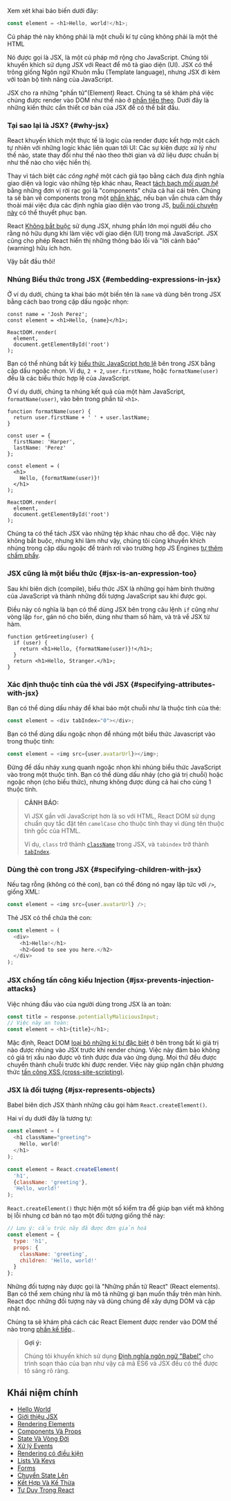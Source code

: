 Xem xét khai báo biến dưới đây:

```js
const element = <h1>Hello, world!</h1>;
```

Cú pháp thẻ này không phải là một chuỗi kí tự cũng không phải là một thẻ HTML

Nó được gọi là JSX, là một cú pháp mở rộng cho JavaScript. Chúng tôi khuyến khích sử dụng JSX với React để mô tả giao diện (UI). JSX có thể trông giống Ngôn ngữ Khuôn mẫu (Template language), nhưng JSX đi kèm với toàn bộ tính năng của JavaScript.

JSX cho ra những "phần tử"(Element) React. Chúng ta sẽ khám phá việc chúng được render vào DOM như thế nào ở [phần tiếp theo](/docs/rendering-elements.html). Dưới đây là những kiến thức cần thiết cơ bản của JSX để có thể bắt đầu.

### Tại sao lại là JSX? {#why-jsx}

React khuyến khích một thực tế là logic của render được kết hợp một cách tự nhiên với những logic khác liên quan tới UI: Các sự kiện được xử lý như thế nào, state thay đổi như thế nào theo thời gian và dữ liệu được chuẩn bị như thế nào cho việc hiển thị.

Thay vì tách biệt các *công nghệ* một cách giả tạo bằng cách đưa định nghĩa giao diện và logic vào những tệp khác nhau, React [tách bạch *mối quan hệ*](https://en.wikipedia.org/wiki/Separation_of_concerns) bằng những đơn vị rời rạc gọi là "components" chứa cả hai cái trên. Chúng ta sẽ bàn về components trong một [phần khác](/docs/components-and-props.html), nếu bạn vẫn chưa cảm thấy thoải mái việc đưa các định nghĩa giao diện vào trong JS, [buổi nói chuyện này](https://www.youtube.com/watch?v=x7cQ3mrcKaY) có thể thuyết phục bạn.

React [Không bắt buộc](/docs/react-without-jsx.html) sử dụng JSX, nhưng phần lớn mọi người đều cho rằng nó hữu dụng khi làm việc với giao diện (UI) trong mã JavaScript. JSX cũng cho phép React hiển thị những thông báo lỗi và "lời cảnh báo" (warning) hữu ích hơn.

Vậy bắt đầu thôi!

### Nhúng Biểu thức trong JSX {#embedding-expressions-in-jsx}

Ở ví dụ dưới, chúng ta khai báo một biến tên là `name` và dùng bên trong JSX bằng cách bao trong cặp dấu ngoặc nhọn:

```js{1,2}
const name = 'Josh Perez';
const element = <h1>Hello, {name}</h1>;

ReactDOM.render(
  element,
  document.getElementById('root')
);
```

Bạn có thể nhúng bất kỳ [biểu thức JavaScript hợp lệ](https://developer.mozilla.org/en-US/docs/Web/JavaScript/Guide/Expressions_and_Operators#Expressions) bên trong JSX bằng cặp dấu ngoặc nhọn. Ví dụ, `2 + 2`, `user.firstName`, hoặc `formatName(user)` đều là các biểu thức hợp lệ của JavaScript.

Ở ví dụ dưới, chúng ta nhúng kết quả của một hàm JavaScript, `formatName(user)`, vào bên trong phần tử `<h1>`.

```js{12}
function formatName(user) {
  return user.firstName + ' ' + user.lastName;
}

const user = {
  firstName: 'Harper',
  lastName: 'Perez'
};

const element = (
  <h1>
    Hello, {formatName(user)}!
  </h1>
);

ReactDOM.render(
  element,
  document.getElementById('root')
);
```

[](codepen://introducing-jsx)

Chúng ta có thể tách JSX vào những tệp khác nhau cho dễ đọc. Việc này không bắt buộc, nhưng khi làm như vậy, chúng tôi cũng khuyến khích nhúng trong cặp dấu ngoặc để tránh rơi vào trường hợp JS Engines [tự thêm chấm phẩy](https://stackoverflow.com/q/2846283).

### JSX cũng là một biểu thức {#jsx-is-an-expression-too}

Sau khi biên dịch (compile), biểu thức JSX là những gọi hàm bình thường của JavaScript và thành những đối tượng JavaScript sau khi được gọi.

Điều này có nghĩa là bạn có thể dùng JSX bên trong câu lệnh `if` cũng như vòng lặp `for`, gán nó cho biến, dùng như tham số hàm, và trả về JSX từ hàm.

```js{3,5}
function getGreeting(user) {
  if (user) {
    return <h1>Hello, {formatName(user)}!</h1>;
  }
  return <h1>Hello, Stranger.</h1>;
}
```

### Xác định thuộc tính của thẻ với JSX {#specifying-attributes-with-jsx}

Bạn có thể dùng dấu nháy để khai báo một chuỗi như là thuộc tính của thẻ:

```js
const element = <div tabIndex="0"></div>;
```

Bạn có thể dùng dấu ngoặc nhọn để nhúng một biểu thức Javascript vào trong thuộc tính:

```js
const element = <img src={user.avatarUrl}></img>;
```

Đừng để dấu nháy xung quanh ngoặc nhọn khi nhúng biểu thức JavaScript vào trong một thuộc tính. Bạn có thể dùng dấu nháy (cho giá trị chuỗi) hoặc ngoặc nhọn (cho biểu thức), nhưng không được dùng cả hai cho cùng 1 thuộc tính.

>**CẢNH BÁO:**
>
>Vì JSX gần với JavaScript hơn là so với HTML, React DOM sử dụng chuẩn quy tắc đặt tên `camelCase` cho thuộc tính thay vì dùng tên thuộc tính gốc của HTML.
>
>Ví dụ, `class` trở thành [`className`](https://developer.mozilla.org/en-US/docs/Web/API/Element/className) trong JSX, và `tabindex` trở thành [`tabIndex`](https://developer.mozilla.org/en-US/docs/Web/API/HTMLElement/tabIndex).

### Dùng thẻ con trong JSX {#specifying-children-with-jsx}

Nếu tag rỗng (không có thẻ con), bạn có thể đóng nó ngay lập tức với `/>`, giống XML:

```js
const element = <img src={user.avatarUrl} />;
```

Thẻ JSX có thể chứa thẻ con:

```js
const element = (
  <div>
    <h1>Hello!</h1>
    <h2>Good to see you here.</h2>
  </div>
);
```

### JSX chống tấn công kiểu Injection {#jsx-prevents-injection-attacks}

Việc nhúng đầu vào của người dùng trong JSX là an toàn:

```js
const title = response.potentiallyMaliciousInput;
// Việc này an toàn:
const element = <h1>{title}</h1>;
```

Mặc định, React DOM [loại bỏ những kí tự đặc biệt](https://stackoverflow.com/questions/7381974/which-characters-need-to-be-escaped-on-html) ở bên trong bất kì giá trị nào được nhúng vào JSX trước khi render chúng. Việc này đảm bảo không có giá trị xấu nào được vô tình được đưa vào ứng dụng. Mọi thứ đều được chuyển thành chuỗi trước khi được render. Việc này giúp ngăn chặn phương thức [tấn công XSS (cross-site-scripting)](https://en.wikipedia.org/wiki/Cross-site_scripting).

### JSX là đối tượng {#jsx-represents-objects}

Babel biên dịch JSX thành những câu gọi hàm `React.createElement()`.

Hai ví dụ dưới đây là tương tự:

```js
const element = (
  <h1 className="greeting">
    Hello, world!
  </h1>
);
```

```js
const element = React.createElement(
  'h1',
  {className: 'greeting'},
  'Hello, world!'
);
```

`React.createElement()` thực hiện một số kiểm tra để giúp bạn viết mã không bị lỗi nhưng cơ bản nó tạo một đối tượng giống thế này:

```js
// Lưu ý: cấu trúc nãy đã được đơn giản hoá
const element = {
  type: 'h1',
  props: {
    className: 'greeting',
    children: 'Hello, world!'
  }
};
```

Những đối tượng này được gọi là "Những phần tử React" (React elements). Bạn có thể xem chúng như là mô tả những gì bạn muốn thấy trên màn hình. React đọc những đối tượng này và dùng chúng để xây dựng DOM và cập nhật nó.

Chúng ta sẽ khám phá cách các React Element được render vào DOM thế nào trong [phần kế tiếp](/docs/rendering-elements.html)..

>**Gợi ý:**
>
>Chúng tôi khuyến khích sử dụng [Định nghĩa ngôn ngữ "Babel"](https://babeljs.io/docs/en/next/editors) cho trình soạn thảo của bạn như vậy cả mã ES6 và JSX đều có thể được tô sáng rõ ràng.

## Khái niệm chính
  - [Hello World](./hello-world)
  - [Giới thiệu JSX](./introducing-jsx)
  - [Rendering Elements](./rendering-elements)
  - [Components Và Props](./components-and-props)
  - [State Và Vòng Đời](./state-and-lifecycle)
  - [Xử lý Events](./handling-events)
  - [Rendering có điều kiện](./conditional-rendering)
  - [Lists Và Keys](./lists-and-keys)
  - [Forms](./forms)
  - [Chuyển State Lên](./lifting-state-up)
  - [Kết Hợp Và Kế Thừa](./composition-vs-inheritance)
  - [Tư Duy Trong React](./thinking-in-react)